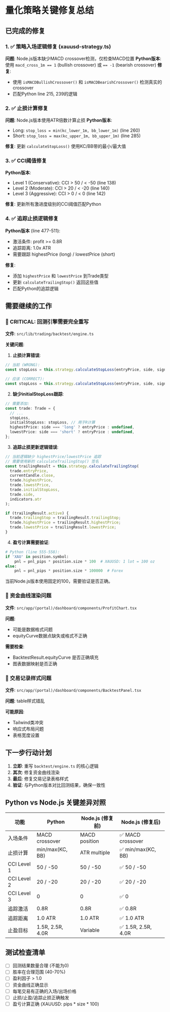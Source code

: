 # 量化策略关键修复总结

## 已完成的修复

### 1. ✅ 策略入场逻辑修复 (xauusd-strategy.ts)

**问题**: Node.js版本缺少MACD crossover检测，仅检查MACD位置
**Python版本**: 使用 `macd_cross_1m == 1` (bullish crossover) 或 `== -1` (bearish crossover)
**修复**:
- 使用 `isMACDBullishCrossover()` 和 `isMACDBearishCrossover()` 检测真实的crossover
- 匹配Python line 215, 239的逻辑

### 2. ✅ 止损计算修复

**问题**: Node.js版本使用ATR倍数计算止损
**Python版本**:
- Long: `stop_loss = min(kc_lower_1m, bb_lower_1m)` (line 260)
- Short: `stop_loss = max(kc_upper_1m, bb_upper_1m)` (line 285)

**修复**: 更新 `calculateStopLoss()` 使用KC/BB带的最小/最大值

### 3. ✅ CCI阈值修复

**Python版本**:
- Level 1 (Conservative): CCI > 50 / < -50 (line 138)
- Level 2 (Moderate): CCI > 20 / < -20 (line 140)
- Level 3 (Aggressive): CCI > 0 / < 0 (line 142)

**修复**: 更新所有激进度级别的CCI阈值匹配Python

### 4. ✅ 追踪止损逻辑修复

**Python版本** (line 477-511):
- 激活条件: profit >= 0.8R
- 追踪距离: 1.0x ATR
- 需要跟踪 highestPrice (long) / lowestPrice (short)

**修复**:
- 添加 `highestPrice` 和 `lowestPrice` 到Trade类型
- 更新 `calculateTrailingStop()` 返回这些值
- 匹配Python的追踪逻辑

## 需要继续的工作

### 🔴 CRITICAL: 回测引擎需要完全重写

**文件**: `src/lib/trading/backtest/engine.ts`

**关键问题**:

1. **止损计算错误**:
```typescript
// 当前 (WRONG):
const stopLoss = this.strategy.calculateStopLoss(entryPrice, side, signal.indicators.atr);

// 应该 (CORRECT):
const stopLoss = this.strategy.calculateStopLoss(entryPrice, side, signal.indicators);
```

2. **缺少initialStopLoss跟踪**:
```typescript
// 需要添加:
const trade: Trade = {
  // ...
  stopLoss,
  initialStopLoss: stopLoss, // 用于R计算
  highestPrice: side === 'long' ? entryPrice : undefined,
  lowestPrice: side === 'short' ? entryPrice : undefined,
};
```

3. **追踪止损更新逻辑错误**:
```typescript
// 当前逻辑缺少 highestPrice/lowestPrice 追踪
// 需要使用新的 calculateTrailingStop() 签名
const trailingResult = this.strategy.calculateTrailingStop(
  trade.entryPrice,
  currentCandle.close,
  trade.highestPrice,
  trade.lowestPrice,
  trade.initialStopLoss,
  trade.side,
  indicators.atr
);

if (trailingResult.active) {
  trade.trailingStop = trailingResult.trailingStop;
  trade.highestPrice = trailingResult.highestPrice;
  trade.lowestPrice = trailingResult.lowestPrice;
}
```

4. **盈亏计算需要验证**:
```python
# Python (line 555-558):
if 'XAU' in position.symbol:
    pnl = pnl_pips * position.size * 100  # XAUUSD: 1 lot = 100 oz
else:
    pnl = pnl_pips * position.size * 100000  # Forex
```

当前Node.js版本使用固定的100，需要验证是否正确。

### 🔴 资金曲线渲染问题

**文件**: `src/app/(portal)/dashboard/components/ProfitChart.tsx`

**问题**:
- 可能是数据格式问题
- equityCurve数据点缺失或格式不正确

**需要检查**:
- BacktestResult.equityCurve 是否正确填充
- 图表数据映射是否正确

### 🔴 交易记录样式问题

**文件**: `src/app/(portal)/dashboard/components/BacktestPanel.tsx`

**问题**: table样式错乱

**可能原因**:
- Tailwind类冲突
- 响应式布局问题
- 表格宽度设置

## 下一步行动计划

1. **立即**: 重写 `backtest/engine.ts` 的核心逻辑
2. **其次**: 修复资金曲线渲染
3. **最后**: 修复交易记录表格样式
4. **验证**: 与Python版本对比回测结果，确保一致性

## Python vs Node.js 关键差异对照

| 功能 | Python | Node.js (修复前) | Node.js (修复后) |
|------|--------|-----------------|-----------------|
| 入场条件 | MACD crossover | MACD position | ✅ MACD crossover |
| 止损计算 | min/max(KC, BB) | ATR multiple | ✅ min/max(KC, BB) |
| CCI Level 1 | 50 / -50 | 50 / -50 | ✅ 50 / -50 |
| CCI Level 2 | 20 / -20 | 20 / -20 | ✅ 20 / -20 |
| CCI Level 3 | 0 | 0 | ✅ 0 |
| 追踪激活 | 0.8R | 0.8R | ✅ 0.8R |
| 追踪距离 | 1.0 ATR | 1.0 ATR | ✅ 1.0 ATR |
| 止盈目标 | 1.5R, 2.5R, 4.0R | Variable | ✅ 1.5R, 2.5R, 4.0R |

## 测试检查清单

- [ ] 回测结果数量合理 (不能为0)
- [ ] 胜率在合理范围 (40-70%)
- [ ] 盈利因子 > 1.0
- [ ] 资金曲线正确显示
- [ ] 每笔交易有正确的入场/出场价格
- [ ] 止损/止盈/追踪止损正确触发
- [ ] 盈亏计算正确 (XAUUSD: pips * size * 100)
